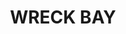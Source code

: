 ---
lastmod: '2025-04-06T06:05:20+00:00'
latitude: -35.129878
layout: suburb
longitude: 150.707521
postcode: '2540'
state: ACT
title: WRECK BAY
url: /act/wreck-bay/
---